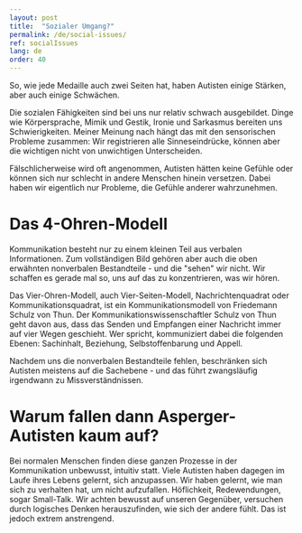 ```yaml
---
layout: post
title:  "Sozialer Umgang?"
permalink: /de/social-issues/
ref: socialIssues
lang: de
order: 40
---
```


So, wie jede Medaille auch zwei Seiten hat, haben Autisten einige Stärken, aber auch einige Schwächen. 

Die sozialen Fähigkeiten sind bei uns nur relativ schwach ausgebildet. Dinge wie Körpersprache, Mimik und Gestik, Ironie und Sarkasmus bereiten uns Schwierigkeiten. Meiner Meinung nach hängt das mit den sensorischen Probleme zusammen: Wir registrieren alle Sinneseindrücke, können aber die wichtigen nicht von unwichtigen Unterscheiden. 

Fälschlicherweise wird oft angenommen, Autisten hätten keine Gefühle oder können sich nur schlecht in andere Menschen hinein versetzen. Dabei haben wir eigentlich nur Probleme, die Gefühle anderer wahrzunehmen.

# Das 4-Ohren-Modell
Kommunikation besteht nur zu einem kleinen Teil aus verbalen Informationen. Zum vollständigen Bild gehören aber auch die oben erwähnten nonverbalen Bestandteile - und die "sehen" wir nicht. Wir schaffen es gerade mal so, uns auf das zu konzentrieren, was wir hören. 

Das Vier-Ohren-Modell, auch Vier-Seiten-Modell, Nachrichtenquadrat oder Kommunikationsquadrat, ist ein Kommunikationsmodell von Friedemann Schulz von Thun. Der Kommunikationswissenschaftler Schulz von Thun geht davon aus, dass das Senden und Empfangen einer Nachricht immer auf vier Wegen geschieht. Wer spricht, kommuniziert dabei die folgenden Ebenen: Sachinhalt, Beziehung, Selbstoffenbarung und Appell. 

Nachdem uns die nonverbalen Bestandteile fehlen, beschränken sich Autisten meistens auf die Sachebene - und das führt zwangsläufig irgendwann zu Missverständnissen. 

# Warum fallen dann Asperger-Autisten kaum auf?
Bei normalen Menschen finden diese ganzen Prozesse in der Kommunikation unbewusst, intuitiv statt. Viele Autisten haben dagegen im Laufe ihres Lebens gelernt, sich anzupassen. Wir haben gelernt, wie man sich zu verhalten hat, um nicht aufzufallen. Höflichkeit, Redewendungen, sogar Small-Talk. Wir achten bewusst auf unseren Gegenüber, versuchen durch logisches Denken herauszufinden, wie sich der andere fühlt. Das ist jedoch extrem anstrengend.